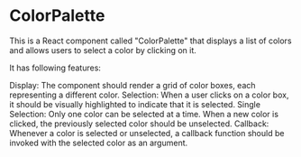 # ColorPalette
This is a React component called "ColorPalette" that displays a list of colors and allows users to select a color by clicking on it.
 
 It has following features: 

 Display: The component should render a grid of color boxes, each representing a different color. 
 Selection: When a user clicks on a color box, it should be visually highlighted to indicate that it is selected.
 Single Selection: Only one color can be selected at a time. When a new color is clicked, the previously selected color should be unselected. 
 Callback: Whenever a color is selected or unselected, a callback function should be invoked with the selected color as an argument.
